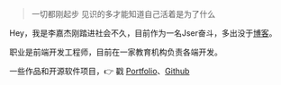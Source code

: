 > 一切都刚起步 
> 见识的多才能知道自己活着是为了什么

Hey，我是李嘉杰刚踏进社会不久，目前作为一名Jser奋斗，多出没于[博客](http://jorce.top)。

职业是前端开发工程师，目前在一家教育机构负责各端开发。

一些作品和开源软件项目，👉 戳 [Portfolio](/portfolio)、[Github](http://github.com/jorce-li)


